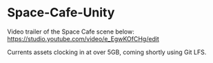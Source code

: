 # Space-Cafe-Unity

Video trailer of the Space Cafe scene below: 
https://studio.youtube.com/video/e_EgwKOfCHg/edit

Currents assets clocking in at over 5GB, coming shortly using Git LFS.
